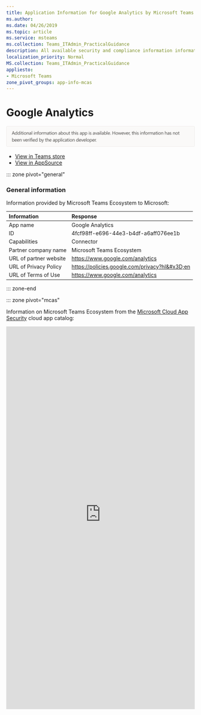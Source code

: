 ```yaml
---
title: Application Information for Google Analytics by Microsoft Teams Ecosystem
ms.author: 
ms.date: 04/26/2019
ms.topic: article
ms.service: msteams
ms.collection: Teams_ITAdmin_PracticalGuidance
description: All available security and compliance information information for Google Analytics, its data handling policies, its Microsoft Cloud App Security app catalog information, and security/compliance information in the CSA STAR registry.
localization_priority: Normal
MS.collection: Teams_ITAdmin_PracticalGuidance
appliesto:
- Microsoft Teams
zone_pivot_groups: app-info-mcas
---
```

# Google Analytics


<img alt="Non-attested image" src="./images/unattested.png" width="650"/>

* <a href="https://teams.microsoft.com/l/app/4fcf98ff-e696-44e3-b4df-a6aff076ee1b" target="_blank">View in Teams store</a>
* <a href="https://appsource.microsoft.com/en-us/product/office/WA104381577" target="_blank">View in AppSource</a>

::: zone pivot="general"

### General information

Information provided by Microsoft Teams Ecosystem to Microsoft:

| **Information** | **Response** |
|:----------------|:-------------|
| App name | Google Analytics |
| ID | 4fcf98ff-e696-44e3-b4df-a6aff076ee1b |
| Capabilities | Connector |
| Partner company name | Microsoft Teams Ecosystem |
| URL of partner website | <https://www.google.com/analytics> |
| URL of Privacy Policy | <https://policies.google.com/privacy?hl&#x3D;en> |
| URL of Terms of Use | <https://www.google.com/analytics> |

::: zone-end


::: zone pivot="mcas"

Information on Microsoft Teams Ecosystem from the [Microsoft Cloud App Security](https://www.microsoft.com/en-us/enterprise-mobility-security/cloud-app-security) cloud app catalog:

<iframe height='1020' title='Microsoft Cloud App Security Information' src='https://3ca685143b5b46b4b0e5266dadf2e97c.codepen.website/#/dashboard/15531' frameborder='no'  style='width: 100%;'>

<a href="https://3ca685143b5b46b4b0e5266dadf2e97c.codepen.website/#/dashboard/15531" target="_blank">View in a new tab</a>

::: zone-end

